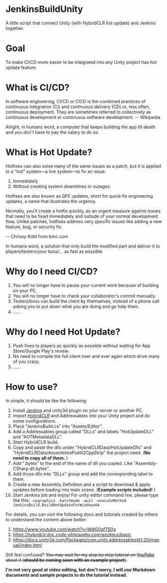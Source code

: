 # JenkinsBuildUnity
A little script that connect Unity (with HybridCLR hot update) and Jenkins together.

# Goal
To make CI/CD more easier to be integrated into any Unity project has hot update feature.

# What is CI/CD?
In software engineering, CI/CD or CICD is the combined practices of continuous integration (CI) and continuous delivery (CD) or, less often, continuous deployment. They are sometimes referred to collectively as continuous development or continuous software development. -- Wikipedia

Alright, in humans word, a computer that keeps building the app till death and you don't have to pay the salary to do so.

# What is Hot Update?
Hotfixes can also solve many of the same issues as a patch, but it is applied to a “hot” system—a live system—to fix an issue:

1. Immediately
2. Without creating system downtimes or outages.

Hotfixes are also known as QFE updates, short for quick-fix engineering updates, a name that illustrates the urgency.

Normally, you’ll create a hotfix quickly, as an urgent measure against issues that need to be fixed immediately and outside of your normal development flow. Unlike patches, hotfixes address very specific issues like adding a new feature, bug, or security fix

-- Chrissy Kidd from bmc.com

In humans word, a solution that only build the modified part and deliver it to players/testers/your boss/... as fast as possible.

# Why do I need CI/CD?
1. You will no longer have to pause your current work because of building on your PC.
2. You will no longer have to check your collaborator's commit manually.
3. Testers/boss can build the client by themselves, instead of a phone call asking you to put down what you are doing and go help them.
4. ......

# Why do I need Hot Update?
1. Push fixes to players as quickly as possible without waiting for App Store/Google Play's review.
2. No need to compile the full client over and over again which drive many of you crazy.
3. ......

# How to use?
In simple, it should be like the following:
1. Install [Jenkins](https://www.jenkins.io/) and unity3d plugin on your server or another PC.
2. Import [HybridCLR](https://github.com/focus-creative-games/hybridclr_unity) and Addressables into your Unity project and do some configurations.
3. Place "JenkinsBuild.cs" into "Assets/Editor".
4. Add a Addressables group called "DLLs" and labels "HotUpdateDLL" and "AOTMetadataDLL".
5. Start HybridCLR build.
6. Copy and paste the dlls under "HybridCLRData/HotUpdateDlls" and "HybridCLRData/AssembliesPostIl2CppStrip" the project need. (**No need to copy all of them.** )
7. Add ".bytes" to the end of the name of dll you copied.
Like "Assembly-CSharp.dll.bytes".
8. Add those dlls into "DLLs" group and add the corresponding label to them.
9. Create a new Assembly Definition and a script to download & apply updates before loading into main scene.
(**Example scripts included!** )
10. Start Jenkins job and enjoy!
For unity editor command line, please type like this:
```-nographics -batchmode -quit -executeMethod JenkinsBuild.BuildHotUpdateForWindows64```

For details, you can visit the following docs and tutorials created by others to understand the content above better:
1. https://www.youtube.com/watch?v=WdIG0af7S0g
2. https://hybridclr.doc.code-philosophy.com/en/docs/basic
3. https://docs.unity3d.com/Packages/com.unity.addressables@1.20/manual/index.html

Still feel confused? ~~You may wait for my step by step tutorial on [YouTube](https://www.youtube.com/channel/UCRQdc3lSimZvrvIAkt3bTuw) about it (**should be coming soon with an example project**).~~

**I'm not very good at video editing, but don't worry, I will use Markdown documents and sample projects to do the tutorial instead.**
